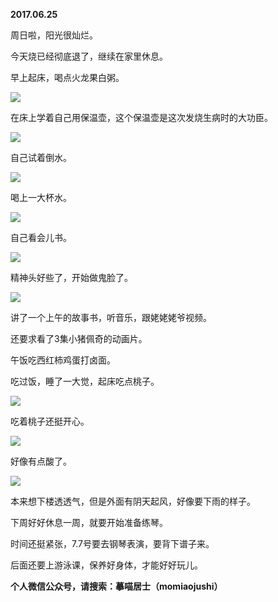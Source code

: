 
          
            
**2017.06.25**

周日啦，阳光很灿烂。

今天烧已经彻底退了，继续在家里休息。

早上起床，喝点火龙果白粥。




![](//upload-images.jianshu.io/upload_images/51001-273a37671e34a723.jpg)




在床上学着自己用保温壶，这个保温壶是这次发烧生病时的大功臣。




![](//upload-images.jianshu.io/upload_images/51001-a08ba594d15e6316.jpg)




自己试着倒水。




![](//upload-images.jianshu.io/upload_images/51001-dc0c3d73da96dfa5.jpg)




喝上一大杯水。




![](//upload-images.jianshu.io/upload_images/51001-4557f5aeea23cdd2.jpg)




自己看会儿书。




![](//upload-images.jianshu.io/upload_images/51001-00767e7020439996.jpg)




精神头好些了，开始做鬼脸了。




![](//upload-images.jianshu.io/upload_images/51001-15485245d005d74b.jpg)




讲了一个上午的故事书，听音乐，跟姥姥姥爷视频。

还要求看了3集小猪佩奇的动画片。

午饭吃西红柿鸡蛋打卤面。

吃过饭，睡了一大觉，起床吃点桃子。




![](//upload-images.jianshu.io/upload_images/51001-3982071c742880ab.jpg)




吃着桃子还挺开心。




![](//upload-images.jianshu.io/upload_images/51001-40c7f784a2b01e26.jpg)




好像有点酸了。




![](//upload-images.jianshu.io/upload_images/51001-3001b1593d6fcc23.jpg)




本来想下楼透透气，但是外面有阴天起风，好像要下雨的样子。

下周好好休息一周，就要开始准备练琴。

时间还挺紧张，7.7号要去钢琴表演，要背下谱子来。

后面还要上游泳课，保养好身体，才能好好玩儿。


**个人微信公众号，请搜索：摹喵居士（momiaojushi）**

          
        